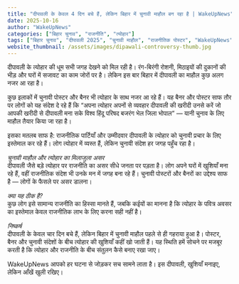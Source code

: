 ```yaml
---
title: "दीपावली के केवल 4 दिन बचे हैं, लेकिन बिहार में चुनावी माहौल बन रहा है | WakeUpNews"
date: 2025-10-16
author: "WakeUpNews"
categories: ["बिहार चुनाव", "राजनीति", "त्योहार"]
tags: ["बिहार चुनाव", "दीपावली 2025", "चुनावी माहौल", "राजनीतिक पोस्टर", "WakeUpNews", "त्योहार और राजनीति", "लोकसभा चुनाव"]
website_thumbnail: /assets/images/dipawali-controversy-thumb.jpg
---
```


दीपावली के त्योहार की धूम सभी जगह देखने को मिल रही है। रंग-बिरंगी रोशनी, मिठाइयों की दुकानों की भीड़ और घरों में सजावट का काम जोरों पर है। लेकिन इस बार बिहार में दीपावली का माहौल कुछ अलग नजर आ रहा है।  

कुछ इलाकों में चुनावी पोस्टर और बैनर भी त्योहार के साथ नजर आ रहे हैं। यह बैनर और पोस्टर साफ तौर पर लोगों को यह संदेश दे रहे हैं कि “अपना त्योहार अपनों से व्यवहार दीपावली की खरीदी उनसे करें जो आपकी खरीदी से दीपावली मना सके विश्व हिंदू परिषद बजरंग भेल जिला भोपाल” — यानी चुनाव के लिए माहौल तैयार किया जा रहा है।  

इसका मतलब साफ है: राजनीतिक पार्टियाँ और उम्मीदवार दीपावली के त्योहार को चुनावी प्रचार के लिए इस्तेमाल कर रहे हैं। लोग त्योहार में व्यस्त हैं, लेकिन चुनावी संदेश हर जगह पहुँच रहा है।  

*चुनावी माहौल और त्योहार का मिलाजुला असर*  
दीपावली जैसे बड़े त्योहार पर राजनीति का असर सीधे जनता पर पड़ता है। लोग अपने घरों में खुशियाँ मना रहे हैं, वहीं राजनीतिक संदेश भी उनके मन में जगह बना रहे हैं। चुनावी पोस्टरों और बैनरों का उद्देश्य साफ है — लोगों के फैसले पर असर डालना।  

*क्या यह ठीक है?*  
कुछ लोग इसे सामान्य राजनीति का हिस्सा मानते हैं, जबकि कईयों का मानना है कि त्योहार के पवित्र अवसर का इस्तेमाल केवल राजनीतिक लाभ के लिए करना सही नहीं है।  

*निष्कर्ष*  
दीपावली के केवल चार दिन बचे हैं, लेकिन बिहार में चुनावी माहौल पहले से ही गहराया हुआ है। पोस्टर, बैनर और चुनावी संदेशों के बीच त्योहार की खुशियाँ कहीं खो जाती हैं। यह स्थिति हमें सोचने पर मजबूर करती है कि त्योहार और राजनीति के बीच संतुलन कैसे बनाए रखा जाए।  

WakeUpNews आपको हर घटना से जोड़कर सच सामने लाता है। इस दीपावली, खुशियाँ मनाइए, लेकिन आँखें खुली रखिए।
